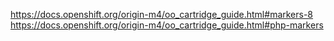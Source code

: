 https://docs.openshift.org/origin-m4/oo_cartridge_guide.html#markers-8
https://docs.openshift.org/origin-m4/oo_cartridge_guide.html#php-markers

